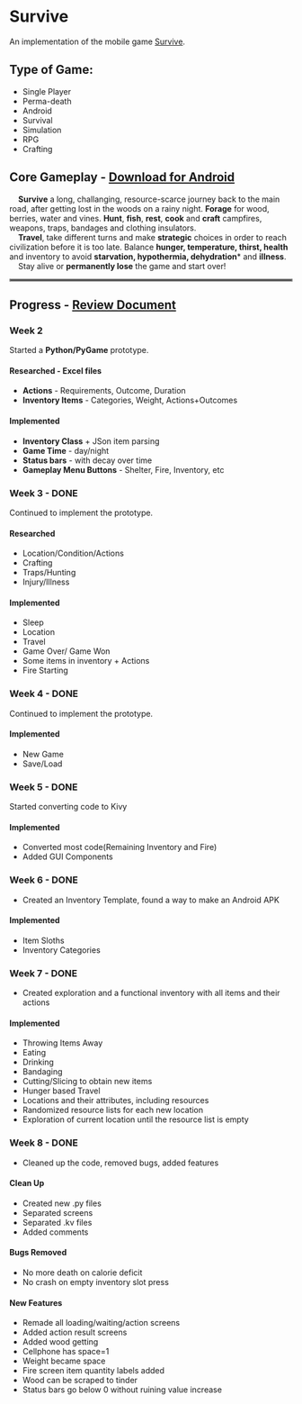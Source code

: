 # Survive
An implementation of the mobile game [Survive](https://play.google.com/store/apps/details?id=com.sandbaygames.survive).

## Type of Game:
  * Single Player
  * Perma-death
  * Android
  * Survival
  * Simulation
  * RPG
  * Crafting

## Core Gameplay - [Download for Android](https://drive.google.com/file/d/17hWR_fhJWUXVsCTYsNLl4vXYGPhCv32P/view)
&nbsp;&nbsp;&nbsp;&nbsp;**Survive** a long, challanging, resource-scarce journey back to the main road, after getting lost
in the woods on a rainy night. **Forage** for wood, berries, water and vines. **Hunt**, **fish**, **rest**, **cook** and **craft** campfires, weapons, traps, bandages and clothing insulators. <br>
&nbsp;&nbsp;&nbsp;&nbsp;**Travel**, take different turns and make **strategic** choices in order to reach civilization before it is too late. Balance **hunger, temperature, thirst, health** and inventory to avoid **starvation,
hypothermia, dehydration*** and **illness**. <br>
&nbsp;&nbsp;&nbsp;&nbsp;Stay alive or **permanently lose** the game and start over!

<hr style="border:2px solid gray"> </hr>

## Progress - [Review Document](https://docs.google.com/document/d/18p3ZqKusjmE7E0jQpLz9sB5ZGjo3yPsahlz2MbFhpps/edit)

### Week 2
Started a **Python/PyGame** prototype. 

#### Researched - Excel files
   * **Actions** - Requirements, Outcome, Duration
   * **Inventory Items** - Categories, Weight, Actions+Outcomes

#### Implemented
  * **Inventory Class** + JSon item parsing
  * **Game Time** - day/night
  * **Status bars** - with decay over time
  * **Gameplay Menu Buttons** - Shelter, Fire, Inventory, etc <br>

### Week 3 - DONE
Continued to implement the prototype.

#### Researched
 * Location/Condition/Actions
 * Crafting
 * Traps/Hunting
 * Injury/Illness

#### Implemented
* Sleep 
* Location 
* Travel 
* Game Over/ Game Won
* Some items in inventory + Actions 
* Fire Starting 

### Week 4 - DONE
Continued to implement the prototype.

#### Implemented
* New Game
* Save/Load

### Week 5 - DONE
Started converting code to Kivy

#### Implemented
* Converted most code(Remaining Inventory and Fire)
* Added GUI Components

### Week 6 - DONE
* Created an Inventory Template, found a way to make an Android APK

#### Implemented
* Item Sloths
* Inventory Categories

### Week 7 - DONE
* Created exploration and a functional inventory with all items and their actions 

#### Implemented
* Throwing Items Away
* Eating
* Drinking
* Bandaging
* Cutting/Slicing to obtain new items
* Hunger based Travel
* Locations and their attributes, including resources
* Randomized resource lists for each new location
* Exploration of current location until the resource list is empty

### Week 8 - DONE
* Cleaned up the code, removed bugs, added features

#### Clean Up
* Created new .py files
* Separated screens
* Separated .kv files
* Added comments

#### Bugs Removed
* No more death on calorie deficit
* No crash on empty inventory slot press

#### New Features
* Remade all loading/waiting/action screens
* Added action result screens
* Added wood getting
* Cellphone has space=1
* Weight became space
* Fire screen item quantity labels added
* Wood can be scraped to tinder
* Status bars go below 0 without ruining value increase

